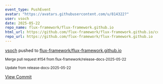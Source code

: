 ```yaml
---
event_type: PushEvent
avatar: "https://avatars.githubusercontent.com/u/814322?"
user: vsoch
date: 2025-05-22
repo_name: flux-framework/flux-framework.github.io
html_url: https://github.com/flux-framework/flux-framework.github.io/commit/8e2d3b23a5def752f634145a29eee14e8f3c59a1
repo_url: https://github.com/flux-framework/flux-framework.github.io
---
```


<a href='https://github.com/vsoch' target='_blank'>vsoch</a> pushed to <a href='https://github.com/flux-framework/flux-framework.github.io' target='_blank'>flux-framework/flux-framework.github.io</a>

<small>Merge pull request #154 from flux-framework/release-docs-2025-05-22

Update from release-docs-2025-05-22</small>

<a href='https://github.com/flux-framework/flux-framework.github.io/commit/8e2d3b23a5def752f634145a29eee14e8f3c59a1' target='_blank'>View Commit</a>